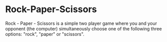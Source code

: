 # Rock-Paper-Scissors
Rock - Paper - Scissors is a simple two player game where you and your opponent (the computer) simultaneously choose one of the following three options: "rock", "paper" or "scissors". 
